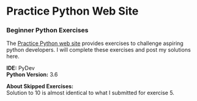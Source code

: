 # Practice Python Web Site  
### Beginner Python Exercises  
The [Practice Python web site](http://www.practicepython.org/) provides exercises to challenge aspiring python developers. I will complete these exercises and post my solutions here.  
  
**IDE:** PyDev  
**Python Version:** 3.6

**About Skipped Exercises:**  
Solution to 10 is almost identical to what I submitted for exercise 5.
